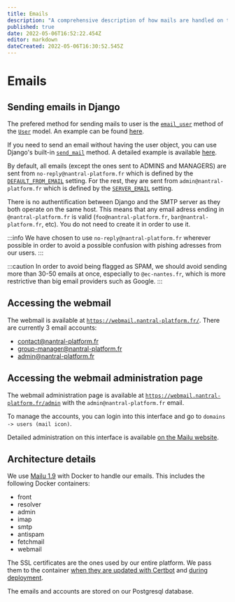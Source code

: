 ```yaml
---
title: Emails
description: "A comprehensive description of how mails are handled on the server"
published: true
date: 2022-05-06T16:52:22.454Z
editor: markdown
dateCreated: 2022-05-06T16:30:52.545Z
---
```


# Emails

## Sending emails in Django

The prefered method for sending mails to user is the [`email_user`](https://docs.djangoproject.com/fr/4.0/ref/contrib/auth/#django.contrib.auth.models.User.email_user) method of the [`User`](https://docs.djangoproject.com/fr/4.0/ref/contrib/auth/#user-model) model. An example can be found [here](https://github.com/3cn-ecn/nantralPlatform/blob/019a4f2516de157150bd1be09d1bcfda902f9e09/backend/apps/account/models.py#L66-L67).

If you need to send an email without having the user object, you can use Django's built-in [`send_mail`](https://docs.djangoproject.com/fr/4.0/topics/email/#send-mail) method. A detailed example is available [here](https://docs.djangoproject.com/fr/4.0/topics/email/).

By default, all emails (except the ones sent to ADMINS and MANAGERS) are sent from `no-reply@nantral-platform.fr` which is defined by the [`DEFAULT_FROM_EMAIL`](https://docs.djangoproject.com/fr/4.0/ref/settings/#default-from-email) setting. For the rest, they are sent from `admin@nantral-platform.fr` which is defined by the [`SERVER_EMAIL`](https://docs.djangoproject.com/fr/4.0/ref/settings/#server-email) setting.

There is no authentification between Django and the SMTP server as they both operate on the same host. This means that any email adress ending in `@nantral-platform.fr` is valid (`foo@nantral-platform.fr`, `bar@nantral-platform.fr`, etc). You do not need to create it in order to use it.

:::info
We have chosen to use `no-reply@nantral-platform.fr` wherever possible in order to avoid a possible confusion with pishing adresses from our users.
:::

:::caution
In order to avoid being flagged as SPAM, we should avoid sending more than 30-50 emails at once, especially to `@ec-nantes.fr`, which is more restrictive than big email providers such as Google.
:::

## Accessing the webmail

The webmail is available at [`https://webmail.nantral-platform.fr/`](https://webmail.nantral-platform.fr/). There are currently 3 email accounts:

- contact@nantral-platform.fr
- group-manager@nantral-platform.fr
- admin@nantral-platform.fr

## Accessing the webmail administration page

The webmail administration page is available at [`https://webmail.nantral-platform.fr/admin`](https://webmail.nantral-platform.fr/admin) with the `admin@nantral-platform.fr` email.

To manage the accounts, you can login into this interface and go to `domains -> users (mail icon)`.

Detailed administration on this interface is available [on the Mailu website](https://mailu.io/1.9/webadministration.html).

## Architecture details

We use [Mailu 1.9](https://mailu.io/) with Docker to handle our emails. This includes the following Docker containers:

- front
- resolver
- admin
- imap
- smtp
- antispam
- fetchmail
- webmail

The SSL certificates are the ones used by our entire platform. We pass them to the container [when they are updated with Certbot](https://github.com/3cn-ecn/nantralPlatform/blob/da9649ad35d4379293d7ee0dbc6e921c490596dd/deployment/certbot-renew.sh#L27-L28) and [during deployment](https://github.com/3cn-ecn/nantralPlatform/blob/da9649ad35d4379293d7ee0dbc6e921c490596dd/.github/workflows/deploy.yml#L139-L140).

The emails and accounts are stored on our Postgresql database.
